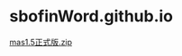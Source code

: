 
# sbofinWord.github.io

[mas1.5正式版.zip](https://github.com/sbofinWord/sbofinWord.github.io/files/9314271/mas1.5.zip)
